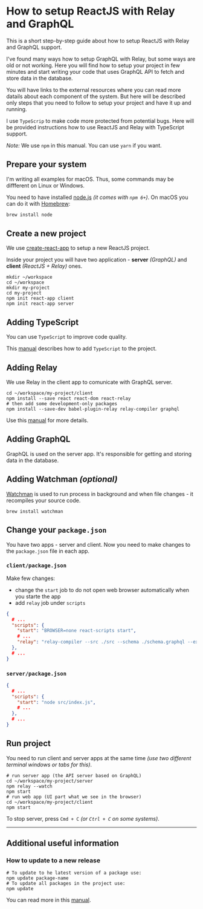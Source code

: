 # How to setup ReactJS with Relay and GraphQL

This is a short step-by-step guide about how to setup ReactJS with Relay and GraphQL support.

I've found many ways how to setup GraphQL with Relay, but some ways are old or not working.
Here you will find how to setup your project in few minutes and start writing your code that uses GraphQL API to fetch and store data in the database.

You will have links to the external resources where you can read more datails about each component of the system. But here will be described only steps that you need to follow to setup your project and have it up and running.

I use `TypeScrip` to make code more protected from potential bugs. Here will be provided instructions how to use ReactJS and Relay with TypeScript support.

*Note:* We use `npm` in this manual. You can use `yarn` if you want.

## Prepare your system

I'm writing all examples for macOS. Thus, some commands may be diffferent on Linux or Windows.

You need to have installed [node.js](https://nodejs.org) _(it comes with `npm 6+`)_. On macOS you can do it with [Homebrew](https://brew.sh):
```sh
brew install node
```

## Create a new project

We use [create-react-app](https://github.com/facebook/create-react-app) to setup a new ReactJS project.

Inside your project you will have two application - **server** _(GraphQL)_ and **client** _(ReactJS + Relay)_ ones.

```shell
mkdir ~/workspace
cd ~/workspace
mkdir my-project
cd my-project
npm init react-app client
npm init react-app server
```

## Adding TypeScript

You can use `TypeScript` to improve code quality.

This [manual](https://facebook.github.io/create-react-app/docs/adding-typescript) describes how to add `TypeScript` to the project.

## Adding Relay

We use Relay in the client app to comunicate with GraphQL server.

```shell
cd ~/workspace/my-project/client
npm install --save react react-dom react-relay
# then add some development-only packages
npm install --save-dev babel-plugin-relay relay-compiler graphql
```

Use this [manual](https://facebook.github.io/create-react-app/docs/adding-relay) for more details.

## Adding GraphQL

GraphQL is used on the server app. It's responsible for getting and storing data in the database.

## Adding Watchman _(optional)_

[Watchman](https://facebook.github.io/watchman/) is used to run process in background and when file changes - it recompiles your source code.

```shell
brew install watchman
```

## Change your `package.json`

You have two apps - server and client. Now you need to make changes to the `package.json` file in each app.

### `client/package.json`

Make few changes:
- change the `start` job to do not open web browser automatically when you starte the app
- add `relay` job under `scripts`

```json
{
  # ...
  "scripts": {
    "start": "BROWSER=none react-scripts start",
    # ...
    "relay": "relay-compiler --src ./src --schema ./schema.graphql --extensions js jsx"
  },
  # ...
}
```

### `server/package.json`

```json
{
  # ...
  "scripts": {
    "start": "node src/index.js",
    # ...
  },
  # ...
}
```

## Run project

You need to run client and server apps at the same time _(use two different terminal windows or tabs for this)_.

```shell
# run server app (the API server based on GraphQL)
cd ~/workspace/my-project/server
npm relay --watch
npm start
# run web app (UI part what we see in the browser)
cd ~/workspace/my-project/client
npm start
```

To stop server, press `Cmd + C` _(or `Ctrl + C` on some systems)_.

----

## Additional useful information

### How to update to a new release

```shell
# To update to he latest version of a package use:
npm update package-name
# To update all packages in the project use:
npm update
```

You can read more in this [manual](https://facebook.github.io/create-react-app/docs/installing-a-dependency).
